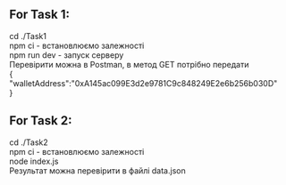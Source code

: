 ## For Task 1:
cd ./Task1 <br>
npm ci - встановлюємо залежності <br>
npm run dev - запуск серверу <br>
Перевірити можна в Postman, в метод GET потрібно передати <br>
{<br>
"walletAddress":"0xA145ac099E3d2e9781C9c848249E2e6b256b030D"<br>
}
## For Task 2:
cd ./Task2 <br>
npm ci - встановлюємо залежності <br>
node index.js <br>
Результат можна перевірити в файлі data.json

